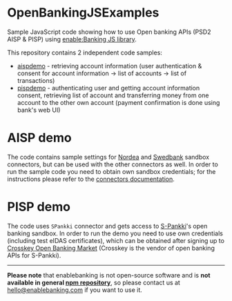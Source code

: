 # OpenBankingJSExamples

Sample JavaScript code showing how to use Open banking APIs (PSD2 AISP &amp; PISP) using
[enable:Banking JS library](https://enablebanking.com/docs/sdk?javascript).

This repository contains 2 independent code samples:

- [aispdemo](/aispdemo) - retrieving account information (user authentication & consent for account information -> list of
accounts -> list of transactions)
- [pispdemo](/pispdemo) - authenticating user and getting account information consent, retrieving list of account and
transferring money from one account to the other own account (payment confirmation is done using bank's web UI)

# AISP demo

The code contains sample settings for [Nordea](https://enablebanking.com/docs/sdk/latest/#nordeaconnectorsettings-type) and
[Swedbank](https://enablebanking.com/docs/sdk/latest/#swedbankconnectorsettings-type) sandbox connectors, but can be used with
the other connectors as well. In order to run the sample code you need to obtain own sandbox credentials; for the instructions
please refer to the [connectors documentation](https://enablebanking.com/docs/sdk/latest/#connectors-types).

# PISP demo

The code uses `SPankki` connector and gets access to [S-Pankki](https://www.s-pankki.fi/)'s open banking sandbox. In order to
run the demo you need to use own credentials (including test eIDAS certificates), which can be obtained after signing up to
[Crosskey Open Banking Market](https://crosskey.io/) (Crosskey is the vendor of open banking APIs for S-Pankki).

----

**Please note** that enablebanking is not open-source software and is **not available in general 
[npm repository](https://www.npmjs.com/)**, so please contact us at [hello@enablebanking.com](mailto:hello@enablebanking.com)
if you want to use it.

